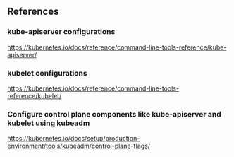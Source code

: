 ## References

### kube-apiserver configurations
https://kubernetes.io/docs/reference/command-line-tools-reference/kube-apiserver/

### kubelet configurations
https://kubernetes.io/docs/reference/command-line-tools-reference/kubelet/

### Configure control plane components like kube-apiserver and kubelet using kubeadm
https://kubernetes.io/docs/setup/production-environment/tools/kubeadm/control-plane-flags/